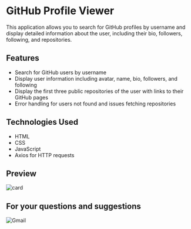 # GitHub Profile Viewer

This application allows you to search for GitHub profiles by username and display detailed information about the user, including their bio, followers, following, and repositories.

## Features

- Search for GitHub users by username
- Display user information including avatar, name, bio, followers, and following
- Display the first three public repositories of the user with links to their GitHub pages
- Error handling for users not found and issues fetching repositories

## Technologies Used

- HTML
- CSS
- JavaScript
- Axios for HTTP requests

## Preview 
![card](https://github.com/user-attachments/assets/6e01ac32-f910-4932-86bd-f7ef6d255b0f)




## For your questions and suggestions
<a href="mailto:mehmet.polat2035@gmail.com" target="_blank" style="text-decoration: none;">
    <img src="https://img.shields.io/badge/Gmail-D14836.svg?style=for-the-badge&logo=Gmail&logoColor=white" alt="Gmail">
</a>

